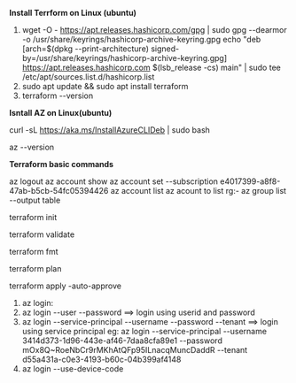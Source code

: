 **Install Terrform on Linux (ubuntu)**
1. wget -O - https://apt.releases.hashicorp.com/gpg | sudo gpg --dearmor -o /usr/share/keyrings/hashicorp-archive-keyring.gpg echo "deb [arch=$(dpkg --print-architecture) signed- by=/usr/share/keyrings/hashicorp-archive-keyring.gpg] https://apt.releases.hashicorp.com $(lsb_release -cs) main" | sudo tee /etc/apt/sources.list.d/hashicorp.list
2. sudo apt update && sudo apt install terraform
3. terraform --version

**Isntall AZ on Linux(ubuntu)**

curl -sL https://aka.ms/InstallAzureCLIDeb | sudo bash

az --version

**Terraform basic commands**

az logout
az account show
az account set --subscription e4017399-a8f8-47ab-b5cb-54fc05394426
az account list
az acount
to list rg:- az group list --output table


terraform init  

terraform validate

terraform fmt

terraform plan

terraform apply -auto-approve


1.  az login:
   1. az login --user <username> --password <password>    ==> login using userid and password
   2. az login --service-principal --username <client-id> --password <client-secret> --tenant <tenant-id>  ==> login using service principal
eg: az login --service-principal --username 3414d373-1d96-443e-af46-7daa8cfa89e1 --password mOx8Q~RoeNbCr9rMKhAtQFp95ILnacqMuncDaddR --tenant d55a431a-c0e3-4193-b60c-04b399af4148
   3. az login --use-device-code 







